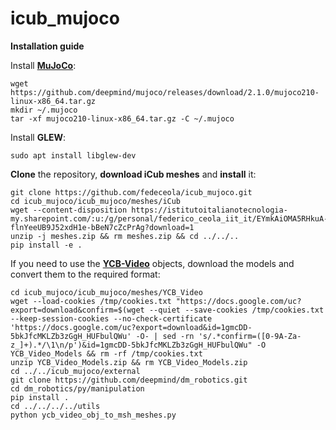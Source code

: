 # icub_mujoco

**Installation guide**

Install [**MuJoCo**](https://github.com/deepmind/mujoco/):

```
wget https://github.com/deepmind/mujoco/releases/download/2.1.0/mujoco210-linux-x86_64.tar.gz
mkdir ~/.mujoco
tar -xf mujoco210-linux-x86_64.tar.gz -C ~/.mujoco
```

Install **GLEW**:
```
sudo apt install libglew-dev
```

**Clone** the repository, **download iCub meshes** and **install** it:
```
git clone https://github.com/fedeceola/icub_mujoco.git
cd icub_mujoco/icub_mujoco/meshes/iCub
wget --content-disposition https://istitutoitalianotecnologia-my.sharepoint.com/:u:/g/personal/federico_ceola_iit_it/EYmkAiOMA5RHkuA-flnYeeUB9J52xdH1e-bBeN7cZcPrAg?download=1
unzip -j meshes.zip && rm meshes.zip && cd ../../..
pip install -e .
```

If you need to use the [**YCB-Video**](https://rse-lab.cs.washington.edu/projects/posecnn/) objects, download the models and convert them to the required format:

```
cd icub_mujoco/icub_mujoco/meshes/YCB_Video
wget --load-cookies /tmp/cookies.txt "https://docs.google.com/uc?export=download&confirm=$(wget --quiet --save-cookies /tmp/cookies.txt --keep-session-cookies --no-check-certificate 'https://docs.google.com/uc?export=download&id=1gmcDD-5bkJfcMKLZb3zGgH_HUFbulQWu' -O- | sed -rn 's/.*confirm=([0-9A-Za-z_]+).*/\1\n/p')&id=1gmcDD-5bkJfcMKLZb3zGgH_HUFbulQWu" -O YCB_Video_Models && rm -rf /tmp/cookies.txt
unzip YCB_Video_Models.zip && rm YCB_Video_Models.zip
cd ../../icub_mujoco/external
git clone https://github.com/deepmind/dm_robotics.git
cd dm_robotics/py/manipulation
pip install .
cd ../../../../utils
python ycb_video_obj_to_msh_meshes.py
```
